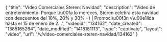 {
    "title": "Video Comerciales Steren: Navidad",
    "description": "Video de entretenimiento. Porque t\u00fa lo mereces, Steren celebra esta navidad con descuentos del 10%, 20% y 30% =) | Promoci\u00f3n v\u00e1lida hasta el 15 de enero de 2...",
    "videoid": "134162",
    "date_created": "1385165264",
    "date_modified": "1418181113",
    "type": "captivate",
    "layout": "video",
    "url": "\/v\/video-comerciales-steren-navidad\/134162"
}